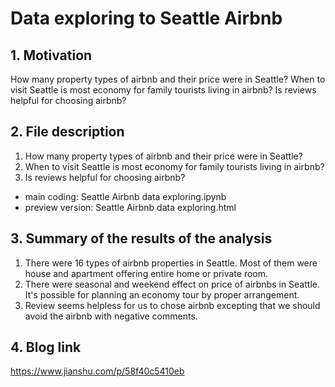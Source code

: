 # Data exploring to Seattle Airbnb


## 1. Motivation


How many property types of airbnb and their price were in Seattle?
When to visit Seattle is most economy for family tourists living in airbnb?
Is reviews helpful for choosing airbnb?

## 2. File description

1. How many property types of airbnb and their price were in Seattle?
2. When to visit Seattle is most economy for family tourists living in airbnb?
3. Is reviews helpful for choosing airbnb?

- main coding: Seattle Airbnb data exploring.ipynb
- preview version: Seattle Airbnb data exploring.html


## 3. Summary of the results of the analysis


1. There were 16 types of airbnb properties in Seattle. Most of them were house and apartment offering entire home or private room.
2. There were seasonal and weekend effect on price of airbnbs in Seattle. It's possible for planning an economy tour by proper arrangement.
3. Review seems helpless for us to chose airbnb excepting that we should avoid the airbnb with negative comments.

## 4. Blog link

https://www.jianshu.com/p/58f40c5410eb
